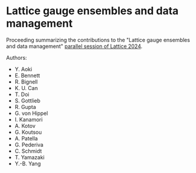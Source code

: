 # Lattice gauge ensembles and data management

Proceeding summarizing the contributions to the "Lattice gauge ensembles and data management" [parallel session of Lattice 2024](https://conference.ippp.dur.ac.uk/event/1265/sessions/1744/#20240802).

Authors:
- Y. Aoki
- E. Bennett
- R. Bignell
- K. U. Can
- T. Doi
- S. Gottlieb
- R. Gupta
- G. von Hippel
- I. Kanamori
- A. Kotov
- G. Koutsou
- A. Patella
- G. Pederiva
- C. Schmidt
- T. Yamazaki
- Y.-B. Yang

